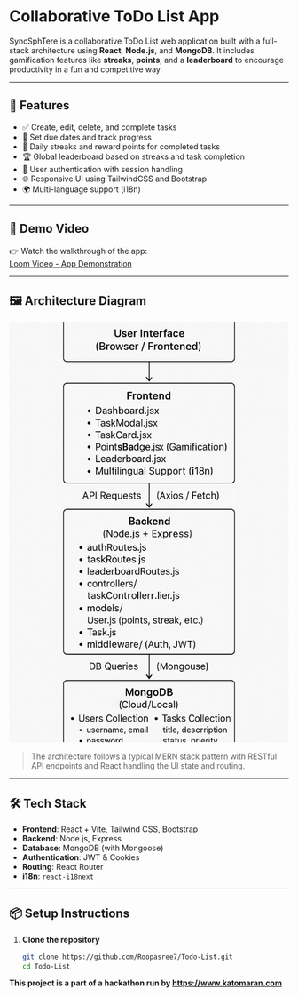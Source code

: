 # Collaborative ToDo List App

SyncSphTere is a collaborative ToDo List web application built with a full-stack architecture using **React**, **Node.js**, and **MongoDB**. It includes gamification features like **streaks**, **points**, and a **leaderboard** to encourage productivity in a fun and competitive way.

---

## 🚀 Features

- ✅ Create, edit, delete, and complete tasks
- 📆 Set due dates and track progress
- 🔁 Daily streaks and reward points for completed tasks
- 🏆 Global leaderboard based on streaks and task completion
- 👥 User authentication with session handling
- 🌐 Responsive UI using TailwindCSS and Bootstrap
- 🌍 Multi-language support (i18n)

---

## 📸 Demo Video

👉 Watch the walkthrough of the app:  
[Loom Video - App Demonstration](https://www.loom.com/share/607687094185499caa664fed710ee0e5?sid=eff8a03a-0c37-4a31-94f8-f08f0decc6c7)

---

## 🖼️ Architecture Diagram

![Architecture Diagram](./docs/Architecture.png)

> The architecture follows a typical MERN stack pattern with RESTful API endpoints and React handling the UI state and routing.

---

## 🛠️ Tech Stack

- **Frontend**: React + Vite, Tailwind CSS, Bootstrap
- **Backend**: Node.js, Express
- **Database**: MongoDB (with Mongoose)
- **Authentication**: JWT & Cookies
- **Routing**: React Router
- **i18n**: `react-i18next`

---

## 📦 Setup Instructions

1. **Clone the repository**

   ```bash
   git clone https://github.com/Roopasree7/Todo-List.git
   cd Todo-List

 **This project is a part of a hackathon run by 
https://www.katomaran.com**
